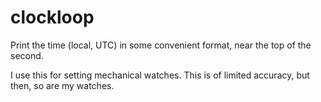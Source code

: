 clockloop
=========

Print the time (local, UTC) in some convenient format, near the top of
the second.

I use this for setting mechanical watches.  This is of limited accuracy,
but then, so are my watches.
